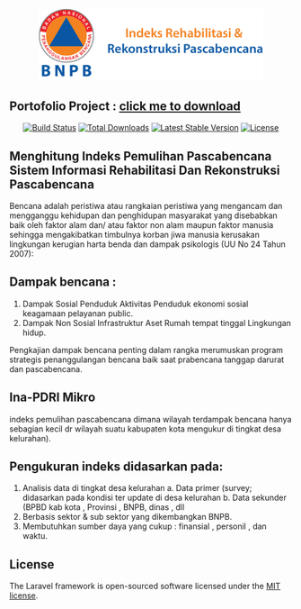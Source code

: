 <!-- <p align="center"><a href="https://laravel.com" target="_blank"><img src="https://raw.githubusercontent.com/laravel/art/master/logo-lockup/5%20SVG/2%20CMYK/1%20Full%20Color/laravel-logolockup-cmyk-red.svg" width="400"></a></p> -->
<p align="center"><a href="https://laravel.com" target="_blank"><img src="public/styles/images/logo/logo4.png" width="400"></a></p>


## Portofolio Project : <a href="https://drive.google.com/file/d/1Zk8q7FslxAlIVum6OPwryxNMuGl9-eUu/view?usp=drivesdk" target="_blank" download>click me to download</a>


<p align="center">
<a href="https://travis-ci.org/laravel/framework"><img src="https://travis-ci.org/laravel/framework.svg" alt="Build Status"></a>
<a href="https://packagist.org/packages/laravel/framework"><img src="https://img.shields.io/packagist/dt/laravel/framework" alt="Total Downloads"></a>
<a href="https://packagist.org/packages/laravel/framework"><img src="https://img.shields.io/packagist/v/laravel/framework" alt="Latest Stable Version"></a>
<a href="https://packagist.org/packages/laravel/framework"><img src="https://img.shields.io/packagist/l/laravel/framework" alt="License"></a>
</p>

## Menghitung Indeks Pemulihan Pascabencana Sistem Informasi Rehabilitasi Dan Rekonstruksi Pascabencana

Bencana adalah peristiwa atau rangkaian peristiwa yang mengancam dan mengganggu kehidupan dan penghidupan masyarakat yang disebabkan baik oleh faktor alam dan/ atau faktor non alam maupun faktor manusia sehingga mengakibatkan timbulnya korban jiwa manusia kerusakan lingkungan kerugian harta benda dan dampak psikologis (UU No 24 Tahun 2007):

## Dampak bencana : 
1.	Dampak Sosial Penduduk Aktivitas Penduduk ekonomi sosial keagamaan pelayanan public.
2.	Dampak Non Sosial Infrastruktur Aset Rumah tempat tinggal Lingkungan hidup.

Pengkajian dampak bencana penting dalam rangka merumuskan program strategis penanggulangan bencana baik saat prabencana tanggap darurat dan pascabencana.

## Ina-PDRI Mikro

indeks pemulihan pascabencana dimana wilayah terdampak bencana hanya sebagian kecil dr wilayah suatu kabupaten kota mengukur di tingkat desa kelurahan).

## Pengukuran indeks didasarkan pada:

1.	Analisis data di tingkat desa kelurahan
    a.	Data primer (survey; didasarkan pada kondisi ter update di desa kelurahan
    b.	Data sekunder (BPBD kab kota , Provinsi , BNPB, dinas , dll
2.	Berbasis sektor & sub sektor yang dikembangkan BNPB.
3.	Membutuhkan sumber daya yang cukup : finansial , personil , dan waktu.

## License

The Laravel framework is open-sourced software licensed under the [MIT license](https://opensource.org/licenses/MIT).
